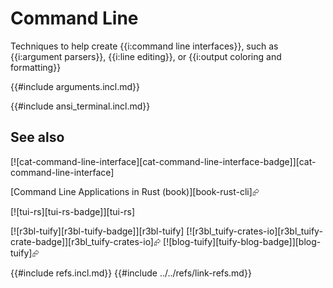 # Command Line

Techniques to help create {{i:command line interfaces}}, such as {{i:argument parsers}}, {{i:line editing}}, or {{i:output coloring and formatting}}

{{#include arguments.incl.md}}

{{#include ansi_terminal.incl.md}}

## See also

[![cat-command-line-interface][cat-command-line-interface-badge]][cat-command-line-interface]

[Command Line Applications in Rust (book)][book-rust-cli]⮳

[![tui-rs][tui-rs-badge]][tui-rs]

[![r3bl-tuify][r3bl-tuify-badge]][r3bl-tuify]  [![r3bl_tuify-crates-io][r3bl_tuify-crate-badge]][r3bl_tuify-crates-io]⮳  [![blog-tuify][tuify-blog-badge]][blog-tuify]⮳

{{#include refs.incl.md}}
{{#include ../../refs/link-refs.md}}
